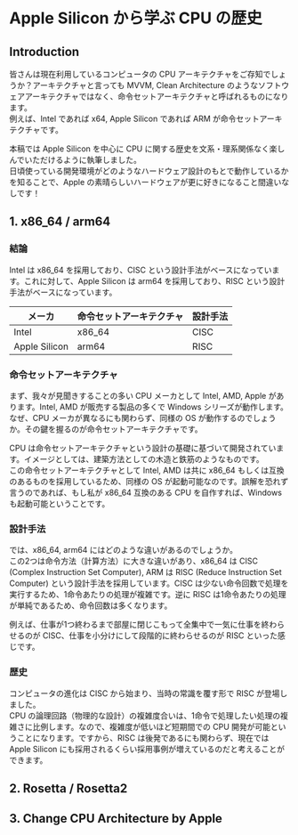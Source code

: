 # Apple Silicon から学ぶ CPU の歴史

## Introduction
皆さんは現在利用しているコンピュータの CPU アーキテクチャをご存知でしょうか？アーキテクチャと言っても MVVM, Clean Architecture のようなソフトウェアアーキテクチャではなく、命令セットアーキテクチャと呼ばれるものになります。  
例えば、Intel であれば x64, Apple Silicon であれば ARM が命令セットアーキテクチャです。

本稿では Apple Silicon を中心に CPU に関する歴史を文系・理系関係なく楽しんでいただけるように執筆しました。  
日頃使っている開発環境がどのようなハードウェア設計のもとで動作しているかを知ることで、Apple の素晴らしいハードウェアが更に好きになること間違いなしです！

## 1. x86_64 / arm64
### 結論
Intel は x86_64 を採用しており、CISC という設計手法がベースになっています。これに対して、Apple Silicon は arm64 を採用しており、RISC という設計手法がベースになっています。

|  メーカ  |  命令セットアーキテクチャ  |  設計手法  |
| ---- | ---- | ---- |
|  Intel  |  x86_64  |  CISC  |
|  Apple Silicon  |  arm64  |  RISC  |

### 命令セットアーキテクチャ
まず、我々が見聞きすることの多い CPU メーカとして Intel, AMD, Apple があります。Intel, AMD が販売する製品の多くで Windows シリーズが動作します。なぜ、CPU メーカが異なるにも関わらず、同様の OS が動作するのでしょうか。その鍵を握るのが命令セットアーキテクチャです。

CPU は命令セットアーキテクチャという設計の基礎に基づいて開発されています。イメージとしては、建築方法としての木造と鉄筋のようなものです。  
この命令セットアーキテクチャとして Intel, AMD は共に x86_64 もしくは互換のあるものを採用しているため、同様の OS が起動可能なのです。誤解を恐れず言うのであれば、もし私が x86_64 互換のある CPU を自作すれば、Windows も起動可能ということです。

### 設計手法
では、x86_64, arm64 にはどのような違いがあるのでしょうか。  
この2つは命令方法（計算方法）に大きな違いがあり、x86_64 は CISC (Complex Instruction Set Computer), ARM は RISC (Reduce Instruction Set Computer) という設計手法を採用しています。CISC は少ない命令回数で処理を実行するため、1命令あたりの処理が複雑です。逆に RISC は1命令あたりの処理が単純であるため、命令回数は多くなります。

例えば、仕事が1つ終わるまで部屋に閉じこもって全集中で一気に仕事を終わらせるのが CISC、仕事を小分けにして段階的に終わらせるのが RISC といった感じです。

### 歴史
コンピュータの進化は CISC から始まり、当時の常識を覆す形で RISC が登場しました。  
CPU の論理回路（物理的な設計）の複雑度合いは、1命令で処理したい処理の複雑さに比例します。なので、複雑度が低いほど短期間での CPU 開発が可能ということになります。ですから、RISC は後発であるにも関わらず、現在では Apple Silicon にも採用されるくらい採用事例が増えているのだと考えることができます。

## 2. Rosetta / Rosetta2 

## 3. Change CPU Architecture by Apple
